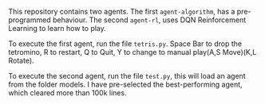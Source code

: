 This repository contains two agents. The first `agent-algorithm`, has a pre-programmed behaviour. The second `agent-rl`, uses DQN Reinforcement Learning to learn how to play.

To execute the first agent, run the file `tetris.py`. Space Bar to drop the tetromino, R to restart, Q to Quit, Y to change to manual play(A,S Move)(K,L Rotate).

To execute the second agent, run the file `test.py`, this will load an agent from the folder models. I have pre-selected the best-performing agent, which cleared more than 100k lines.
